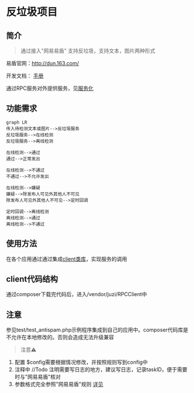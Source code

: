# 反垃圾项目

## 简介 
> 通过接入"网易易盾" 支持反垃圾，支持文本，图片两种形式

易盾官网：http://dun.163.com/

开发文档： [手册](https://www.163yun.com/docs/product/antispam/%E6%96%B0%E6%89%8B%E6%8C%87%E5%8D%97)

通过RPC服务对外提供服务，见[服务化](/project/soa/)

## 功能需求

```
graph LR
传入待检测文本或图片-->反垃圾服务
反垃圾服务-->在线检测
反垃圾服务-->离线检测

在线检测-->通过
通过-->正常发出

在线检测-->不通过
不通过-->不允许发出

在线检测-->嫌疑
嫌疑-->除发布人可见外其他人不可见
除发布人可见外其他人不可见-->定时回调

定时回调-->离线检测
离线检测-->通过
离线检测-->不通过
```


## 使用方法

在各个应用通过通过集成[client类库](/project/soa/?id=client%E7%AB%AF%E4%BD%BF%E7%94%A8)，实现服务的调用

## client代码结构

通过composer下载完代码后，进入/vendor/juzi/RPCClient中

## 注意
参见test/test_antispam.php示例程序集成到自己的应用中。composer代码库是不允许在本地修改的。否则会造成无法升级兼容

> 注意⚠️

1. 配置 $config需要根据情况修改，并按照规则写到config中
1. 注释中 //Todo 注明需要写日志的地方，建议写日志，记录taskID，便于需要时与"网易易盾"核对
1. 参数格式完全参照"网易易盾"规则 [详见](https://www.163yun.com/docs/product/antispam/%E8%A7%84%E8%8C%83%E8%AF%B4%E6%98%8E)
